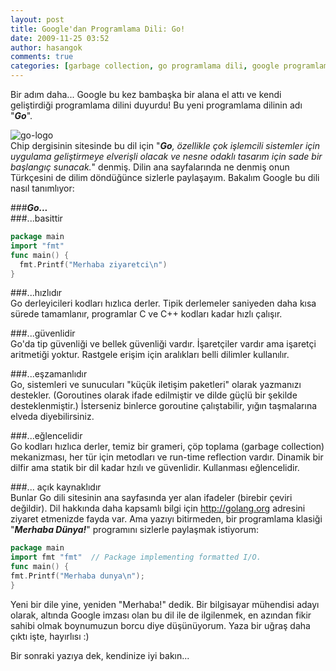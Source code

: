 ```yaml
---
layout: post
title: Google'dan Programlama Dili: Go!
date: 2009-11-25 03:52
author: hasangok
comments: true
categories: [garbage collection, go programlama dili, google programlama dili, merhaba dünya, Programlama]
---
```

Bir adım daha... Google bu kez bambaşka bir alana el attı ve kendi geliştirdiği programlama dilini duyurdu! Bu yeni programlama dilinin adı "***Go***".

![go-logo](http://www.hasangok.com.tr/wp-content/uploads/2009/11/go-logo.png)  
Chip dergisinin sitesinde bu dil için "***Go**, özellikle çok işlemcili sistemler için uygulama geliştirmeye elverişli olacak ve nesne odaklı tasarım için sade bir başlangıç sunacak.*" denmiş. Dilin ana sayfalarında ne denmiş onun Türkçesini de dilim döndüğünce sizlerle paylaşayım. Bakalım Google bu dili nasıl tanımlıyor:

###***Go...***  
###...basittir
```go
package main
import "fmt"
func main() {
  fmt.Printf("Merhaba ziyaretci\n")
}
```
###...hızlıdır  
Go derleyicileri  kodları hızlıca derler. Tipik derlemeler saniyeden daha kısa sürede tamamlanır, programlar C ve C++ kodları kadar hızlı çalışır.

###...güvenlidir  
Go'da tip güvenliği ve bellek güvenliği vardır. İşaretçiler vardır ama işaretçi aritmetiği yoktur. Rastgele erişim için aralıkları belli dilimler kullanılır.

###...eşzamanlıdır  
Go, sistemleri ve sunucuları "küçük iletişim paketleri" olarak yazmanızı destekler. (Goroutines olarak ifade edilmiştir ve dilde güçlü bir şekilde desteklenmiştir.) İsterseniz binlerce goroutine çalıştabilir, yığın taşmalarına elveda diyebilirsiniz.

###...eğlencelidir  
Go kodları hızlıca derler, temiz bir grameri, çöp toplama (garbage collection) mekanizması, her tür için metodları ve run-time reflection vardır. Dinamik bir dilfir ama statik bir dil kadar hzılı ve güvenlidir. Kullanması eğlencelidir.

###... açık kaynaklıdır  
Bunlar Go dili sitesinin ana sayfasında yer alan ifadeler (birebir çeviri değildir). Dil hakkında daha kapsamlı bilgi için http://golang.org adresini ziyaret etmenizde fayda var. Ama yazıyı bitirmeden, bir programlama klasiği "***Merhaba Dünya!***" programını sizlerle paylaşmak istiyorum:
```go
package main
import fmt "fmt"  // Package implementing formatted I/O.
func main() {
fmt.Printf("Merhaba dunya\n");
}
```
Yeni bir dile yine, yeniden "Merhaba!" dedik. Bir bilgisayar mühendisi adayı olarak, altında Google imzası olan bu dil ile de ilgilenmek, en azından fikir sahibi olmak boynumuzun borcu diye düşünüyorum. Yaza bir uğraş daha çıktı işte, hayırlısı :)

Bir sonraki yazıya dek, kendinize iyi bakın...
